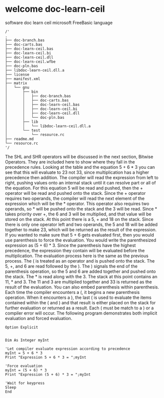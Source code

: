 # welcome doc-learn-ceil
software doc learn ceil microsoft FreeBasic language


```freebasic
/'
.
├── doc-branch.bas
├── doc-carts.bas
├── doc-learn-ceil.bas
├── doc-learn-ceil.bi
├── doc-learn-ceil.dll
├── doc-learn-ceil.wfbe
├── doc-pln.bas
├── libdoc-learn-ceil.dll.a
├── license
├── manifest.xml
├── matrix
│   └── gnu
│       ├── bin
│       │   ├── doc-branch.bas
│       │   ├── doc-carts.bas
│       │   ├── doc-learn-ceil.bas
│       │   ├── doc-learn-ceil.bi
│       │   ├── doc-learn-ceil.dll
│       │   └── doc-pln.bas
│       ├── lib
│       │   └── libdoc-learn-ceil.dll.a
│       └── test
│           └── resource.rc
├── readme.md
└── resource.rc
'/
```

The SHL and SHR operators will be discussed in the next section, Bitwise
Operators. They are included here to show where they fall in the precedence rules.
Looking at the table and the equation 5 + 6 * 3 you can see that this will evaluate
to 23 not 33, since multiplication has a higher precedence then addition. The compiler
will read the expression from left to right, pushing values onto an internal stack until it
can resolve part or all of the equation. For this equation 5 will be read and pushed, then
the + operator will be read and pushed onto the stack. Since the + operator requires two
operands, the compiler will read the next element of the expression which will be the *
operator. This operator also requires two operands, so * will be pushed onto the stack and
the 3 will be read. Since * takes priority over +, the 6 and 3 will be multiplied, and that
value will be stored on the stack. At this point there is a 5, + and 18 on the stack. Since
there is only one operator left and two operands, the 5 and 18 will be added together to
make 23, which will be returned as the result of the expression.
If you wanted to make sure that 5 + 6 gets evaluated first, then you would use
parenthesis to force the evaluation. You would write the parenthesized expression as (5 +
6) * 3. Since the parenthesis have the highest precedence, the expression they contain
will be evaluated before the multiplication. The evaluation process here is the same as
the previous process. The ( is treated as an operator and is pushed onto the stack. The 5,
+, and 6 are read followed by the ). The ) signals the end of the parenthesis operation, so
the 5 and 6 are added together and pushed onto the stack. The * is read along with the 3.
The stack at this point contains an 11, * and 3. The 11 and 3 are multiplied together and
33 is returned as the result of the evaluation.
You can also embed parenthesis within parenthesis. Each time the compiler
encounters a (, it begins a new parenthesis operation. When it encounters a ), the last ( is
used to evaluate the items contained within the ( and ) and that result is either placed on
the stack for further evaluation or returned as a result. Each ( must be match to a ) or a
compiler error will occur.
The following program demonstrates both implicit evaluation and forced
evaluation.

```freebasic
Option Explicit


Dim As Integer myInt

'Let compiler evaluate expression according to precedence
myInt = 5 + 6 * 3
Print "Expression 5 + 6 * 3 = ";myInt

'Force evaluation
myInt = (5 + 6) * 3
Print "Expression (5 + 6) * 3 = ";myInt

'Wait for keypress
Sleep
End
```